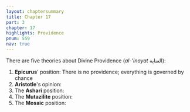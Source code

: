 ```yaml
---
layout: chaptersummary
title: Chapter 17
part: 3
chapter: 17
highlights: Providence
pnum: 559
nav: true
---
```


There are five theories about Divine Providence (_al-'inayat_ العناية):

1. **Epicurus**' position: There is no providence; everything is governed by chance
2. **Aristotle**'s opinion:
3. The **Ashari** position:
4. The **Mutazilite** position:
5. The **Mosaic** position:
